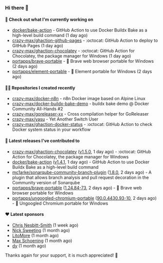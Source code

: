 ### Hi there 👋

#### 👷 Check out what I'm currently working on

- [docker/bake-action](https://github.com/docker/bake-action) - GitHub Action to use Docker Buildx Bake as a high-level build command (1 day ago)
- [crazy-max/ghaction-github-pages](https://github.com/crazy-max/ghaction-github-pages) - :octocat: GitHub Action to deploy to GitHub Pages (1 day ago)
- [crazy-max/ghaction-chocolatey](https://github.com/crazy-max/ghaction-chocolatey) - :octocat: GitHub Action for Chocolatey, the package manager for Windows (1 day ago)
- [portapps/brave-portable](https://github.com/portapps/brave-portable) - 🚀 Brave web browser portable for Windows (2 days ago)
- [portapps/element-portable](https://github.com/portapps/element-portable) - 🚀 Element portable for Windows (2 days ago)

#### 👨‍💻 Repositories I created recently

- [crazy-max/docker-n8n](https://github.com/crazy-max/docker-n8n) - n8n Docker image based on Alpine Linux
- [crazy-max/docker-buildx-bake-demo](https://github.com/crazy-max/docker-buildx-bake-demo) - buildx bake demo @ Docker Community All-Hands #2
- [crazy-max/goreleaser-xx](https://github.com/crazy-max/goreleaser-xx) - Cross compilation helper for GoReleaser
- [crazy-max/yasu](https://github.com/crazy-max/yasu) - Yet Another Switch User
- [crazy-max/ghaction-docker-status](https://github.com/crazy-max/ghaction-docker-status) - :octocat: GitHub Action to check Docker system status in your workflow

#### 🚀 Latest releases I've contributed to

- [crazy-max/ghaction-chocolatey](https://github.com/crazy-max/ghaction-chocolatey) ([v1.5.0](https://github.com/crazy-max/ghaction-chocolatey/releases/tag/v1.5.0), 1 day ago) - :octocat: GitHub Action for Chocolatey, the package manager for Windows
- [docker/bake-action](https://github.com/docker/bake-action) ([v1.4.1](https://github.com/docker/bake-action/releases/tag/v1.4.1), 1 day ago) - GitHub Action to use Docker Buildx Bake as a high-level build command
- [mc1arke/sonarqube-community-branch-plugin](https://github.com/mc1arke/sonarqube-community-branch-plugin) ([1.8.0](https://github.com/mc1arke/sonarqube-community-branch-plugin/releases/tag/1.8.0), 2 days ago) - A plugin that allows branch analysis and pull request decoration in the Community version of Sonarqube
- [portapps/brave-portable](https://github.com/portapps/brave-portable) ([1.24.84-73](https://github.com/portapps/brave-portable/releases/tag/1.24.84-73), 2 days ago) - 🚀 Brave web browser portable for Windows
- [portapps/ungoogled-chromium-portable](https://github.com/portapps/ungoogled-chromium-portable) ([90.0.4430.93-10](https://github.com/portapps/ungoogled-chromium-portable/releases/tag/90.0.4430.93-10), 2 days ago) - 🚀 Ungoogled Chromium portable for Windows

#### ❤️ Latest sponsors
- [Chris Nesbitt-Smith](https://github.com/chrisns) (1 week ago)
- [Nick Sweeting](https://github.com/pirate) (1 month ago)
- [LitoMore](https://github.com/LitoMore) (1 month ago)
- [Max Schoening](https://github.com/max) (1 month ago)
- [dy](https://github.com/dyipon) (1 month ago)

Thanks again for your support, it is much appreciated! 🙏
